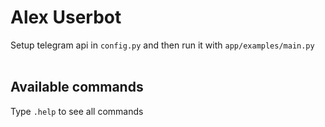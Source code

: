 # Alex Userbot
Setup telegram api in ```config.py``` and then run it with ```app/examples/main.py```<br><br>
## Available commands
Type `.help` to see all commands
